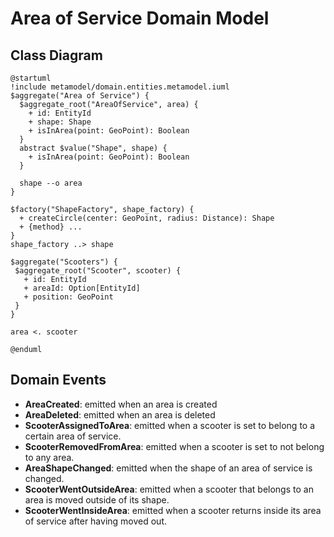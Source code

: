 # Area of Service Domain Model

## Class Diagram
```plantuml
@startuml
!include metamodel/domain.entities.metamodel.iuml
$aggregate("Area of Service") {
  $aggregate_root("AreaOfService", area) {
    + id: EntityId
    + shape: Shape
    + isInArea(point: GeoPoint): Boolean
  }
  abstract $value("Shape", shape) {
    + isInArea(point: GeoPoint): Boolean
  }

  shape --o area
}

$factory("ShapeFactory", shape_factory) {
  + createCircle(center: GeoPoint, radius: Distance): Shape
  + {method} ...
}
shape_factory ..> shape

$aggregate("Scooters") {
 $aggregate_root("Scooter", scooter) {
   + id: EntityId
   + areaId: Option[EntityId]
   + position: GeoPoint
 }
}

area <. scooter

@enduml
```

## Domain Events

- **AreaCreated**: emitted when an area is created
- **AreaDeleted**: emitted when an area is deleted
- **ScooterAssignedToArea**: emitted when a scooter is set to belong to a certain area of service.
- **ScooterRemovedFromArea**: emitted when a scooter is set to not belong to any area.
- **AreaShapeChanged**: emitted when the shape of an area of service is changed.
- **ScooterWentOutsideArea**: emitted when a scooter that belongs to an area is moved outside of its shape.
- **ScooterWentInsideArea**: emitted when a scooter returns inside its area of service after having moved out.
